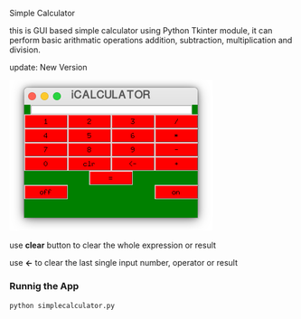 Simple Calculator

this is GUI based simple calculator using Python Tkinter module, it can perform basic arithmatic operations addition, subtraction, multiplication and division.

update: New Version

![simple-calculator3](./screenshots/s3_new.png)

use **clear** button to clear the whole expression or result

use **<-** to clear the last single input number, operator or result

### Runnig the App
    python simplecalculator.py
